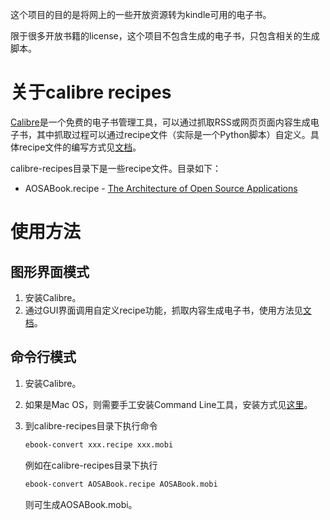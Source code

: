 这个项目的目的是将网上的一些开放资源转为kindle可用的电子书。

限于很多开放书籍的license，这个项目不包含生成的电子书，只包含相关的生成脚本。

# 关于calibre recipes

[Calibre](http://calibre-ebook.com/)是一个免费的电子书管理工具，可以通过抓取RSS或网页页面内容生成电子书，其中抓取过程可以通过recipe文件（实际是一个Python脚本）自定义。具体recipe文件的编写方式见[文档](http://manual.calibre-ebook.com/news.html)。

calibre-recipes目录下是一些recipe文件。目录如下：

+ AOSABook.recipe - [The Architecture of Open Source Applications](http://www.aosabook.org/en/index.html)

# 使用方法

## 图形界面模式

1. 安装Calibre。
2. 通过GUI界面调用自定义recipe功能，抓取内容生成电子书，使用方法见[文档](http://manual.calibre-ebook.com/news.html)。

## 命令行模式

1. 安装Calibre。
2. 如果是Mac OS，则需要手工安装Command Line工具，安装方式见[这里](http://manual.calibre-ebook.com/cli/cli-index.html)。
3. 到calibre-recipes目录下执行命令
   
   ```bash
   ebook-convert xxx.recipe xxx.mobi
   ```

   例如在calibre-recipes目录下执行
   
   ```bash
   ebook-convert AOSABook.recipe AOSABook.mobi
   ```

   则可生成AOSABook.mobi。
